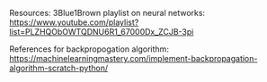 Resources:
3Blue1Brown playlist on neural networks: https://www.youtube.com/playlist?list=PLZHQObOWTQDNU6R1_67000Dx_ZCJB-3pi

References for backpropogation algorithm: https://machinelearningmastery.com/implement-backpropagation-algorithm-scratch-python/


